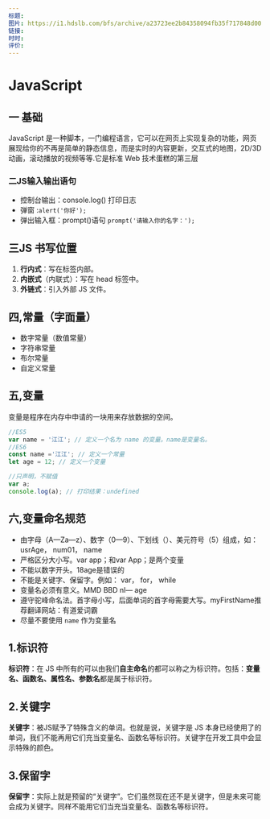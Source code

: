 ```yaml
---
标题: 
图片: https://i1.hdslb.com/bfs/archive/a23723ee2b84358094fb35f717848d002519b1f2.jpg@518w_290h_1c_!web-video-share-cover.avif
链接: 
时时: 
评价:
---
```


<!-- ---
next:  '/Javascript/01-数据类型.md',
--- -->
# JavaScript

## 一 基础

JavaScript 是一种脚本，一门编程语言，它可以在网页上实现复杂的功能，网页展现给你的不再是简单的静态信息，而是实时的内容更新，交互式的地图，2D/3D 动画，滚动播放的视频等等.它是标准 Web 技术蛋糕的第三层

### 二JS输入输出语句

- 控制台输出：console.log() 打印日志
- 弹窗 :`alert('你好');`
- 弹出输入框：prompt()语句 `prompt('请输入你的名字：');`

## 三JS 书写位置

1. **行内式**：写在标签内部。
2. **内嵌式**（内联式）：写在 head 标签中。
3. **外链式**：引入外部 JS 文件。

## 四,常量（字面量）

- 数字常量（数值常量）
- 字符串常量
- 布尔常量
- 自定义常量

## 五,变量

变量是程序在内存中申请的一块用来存放数据的空间。

```javascript
//ES5
var name = '江江'; // 定义一个名为 name 的变量。name是变量名。
//ES6
const name ='江江'; // 定义一个常量
let age = 12; // 定义一个变量

//只声明，不赋值
var a;
console.log(a); // 打印结果：undefined
```

## 六,变量命名规范

- 由字母（A—Za—z）、数字（0—9）、下划线（）、美元符号（5）组成，如： usrAge， num01， name
- 严格区分大小写。var app；和var App；是两个变量
- 不能以数字开头。18age是错误的
- 不能是关键字、保留字。例如： var， for， while
- 变量名必须有意义。MMD BBD nl— age
- 遵守驼峰命名法。首字母小写，后面单词的首字母需要大写。myFirstName推荐翻译网站：有道爱词霸
- 尽量不要使用 `name` 作为变量名

## 1.标识符

**标识符**：在 JS 中所有的可以由我们**自主命名**的都可以称之为标识符。包括：**变量名、函数名、属性名、参数名**都是属于标识符。

## 2.关键字

**关键字**：被JS赋予了特殊含义的单词。也就是说，关键字是 JS 本身已经使用了的单词，我们不能再用它们充当变量名、函数名等标识符。关键字在开发工具中会显示特殊的颜色。

## 3.保留字

**保留字**：实际上就是预留的“关键字”。它们虽然现在还不是关键字，但是未来可能会成为关键字。同样不能用它们当充当变量名、函数名等标识符。
